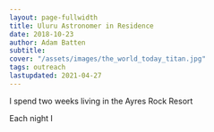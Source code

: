```yaml
---
layout: page-fullwidth
title: Uluru Astronomer in Residence
date: 2018-10-23
author: Adam Batten
subtitle:
cover: "/assets/images/the_world_today_titan.jpg"
tags: outreach
lastupdated: 2021-04-27
---
```


I spend two weeks living in the Ayres Rock Resort


Each night I 
